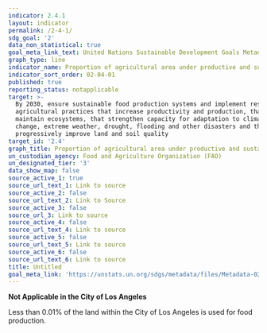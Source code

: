 ```yaml
---
indicator: 2.4.1
layout: indicator
permalink: /2-4-1/
sdg_goal: '2'
data_non_statistical: true
goal_meta_link_text: United Nations Sustainable Development Goals Metadata (PDF 4.0 MB)
graph_type: line
indicator_name: Proportion of agricultural area under productive and sustainable agriculture
indicator_sort_order: 02-04-01
published: true
reporting_status: notapplicable
target: >-
  By 2030, ensure sustainable food production systems and implement resilient
  agricultural practices that increase productivity and production, that help
  maintain ecosystems, that strengthen capacity for adaptation to climate
  change, extreme weather, drought, flooding and other disasters and that
  progressively improve land and soil quality
target_id: '2.4'
graph_title: Proportion of agricultural area under productive and sustainable agriculture
un_custodian_agency: Food and Agriculture Organization (FAO)
un_designated_tier: '3'
data_show_map: false
source_active_1: true
source_url_text_1: Link to source
source_active_2: false
source_url_text_2: Link to Source
source_active_3: false
source_url_3: Link to source
source_active_4: false
source_url_text_4: Link to source
source_active_5: false
source_url_text_5: Link to source
source_active_6: false
source_url_text_6: Link to source
title: Untitled
goal_meta_link: 'https://unstats.un.org/sdgs/metadata/files/Metadata-02-04-01.pdf'
---
```

**Not Applicable in the City of Los Angeles**

Less than 0.01% of the land within the City of Los Angeles is used for food production.
